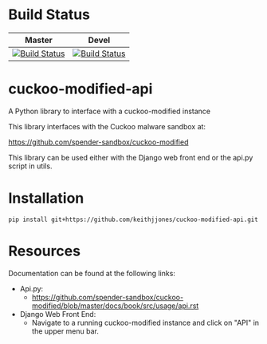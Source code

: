 # Build Status

| Master | Devel |
|--------|-------|
| [![Build Status](https://travis-ci.org/keithjjones/cuckoo-modified-api.svg?branch=master)](https://travis-ci.org/keithjjones/cuckoo-modified-api) | [![Build Status](https://travis-ci.org/keithjjones/cuckoo-modified-api.svg?branch=devel)](https://travis-ci.org/keithjjones/cuckoo-modified-api) |


# cuckoo-modified-api
A Python library to interface with a cuckoo-modified instance

This library interfaces with the Cuckoo malware sandbox at:

https://github.com/spender-sandbox/cuckoo-modified

This library can be used either with the Django web front end
or the api.py script in utils.

# Installation

```
pip install git+https://github.com/keithjjones/cuckoo-modified-api.git
```

# Resources

Documentation can be found at the following links:

  - Api.py:
  	- https://github.com/spender-sandbox/cuckoo-modified/blob/master/docs/book/src/usage/api.rst
  - Django Web Front End:
  	- Navigate to a running cuckoo-modified instance and click on "API" in the upper menu bar.